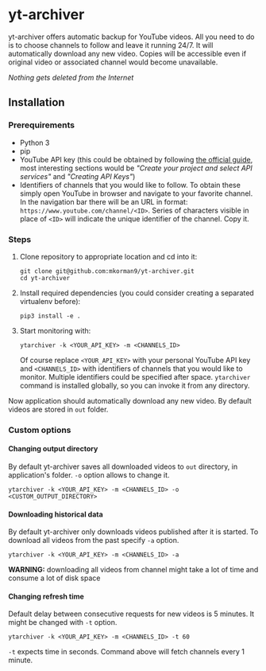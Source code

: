 # yt-archiver
yt-archiver offers automatic backup for YouTube videos. All you need to do is to choose channels to follow and leave it
running 24/7. It will automatically download any new video. Copies will be accessible even if original video or
associated channel would become unavailable.

*Nothing gets deleted from the Internet*

## Installation

### Prerequirements
- Python 3
- pip
- YouTube API key (this could be obtained by following 
[the official guide](https://developers.google.com/youtube/registering_an_application), most interesting sections would be 
*"Create your project and select API services"* and *"Creating API Keys"*)
- Identifiers of channels that you would like to follow. To obtain these simply open YouTube in browser and navigate to your favorite channel. 
In the navigation bar there will be an URL in format: ```https://www.youtube.com/channel/<ID>```. Series of characters
visible in place of  ```<ID>``` will indicate the unique identifier of the channel. Copy it.

### Steps
1. Clone repository to appropriate location and cd into it:
    ```
    git clone git@github.com:mkorman9/yt-archiver.git
    cd yt-archiver
    ```
2. Install required dependencies (you could consider creating a separated virtualenv before):
    ```
    pip3 install -e .
    ```
3. Start monitoring with:
    ```
    ytarchiver -k <YOUR_API_KEY> -m <CHANNELS_ID>
    ```
    Of course replace ```<YOUR_API_KEY>``` with your personal YouTube API key and ```<CHANNELS_ID>``` with identifiers of
    channels that you would like to monitor. Multiple identifiers could be specified after space. ```ytarchiver```
    command is installed globally, so you can invoke it from any directory.

Now application should automatically download any new video. By default videos are stored in ```out``` folder. 


### Custom options
#### Changing output directory
By default yt-archiver saves all downloaded videos to ```out``` directory, in application's folder.
```-o``` option allows to change it.
```
ytarchiver -k <YOUR_API_KEY> -m <CHANNELS_ID> -o <CUSTOM_OUTPUT_DIRECTORY>
```

#### Downloading historical data
By default yt-archiver only downloads videos published after it is started. To download all videos from the past specify
```-a``` option.
```
ytarchiver -k <YOUR_API_KEY> -m <CHANNELS_ID> -a
```
**WARNING:** downloading all videos from channel might take a lot of time and consume a lot of disk space

#### Changing refresh time
Default delay between consecutive requests for new videos is 5 minutes. It might be changed with ```-t``` option.
```
ytarchiver -k <YOUR_API_KEY> -m <CHANNELS_ID> -t 60
```
```-t``` expects time in seconds. Command above will fetch channels every 1 minute.
